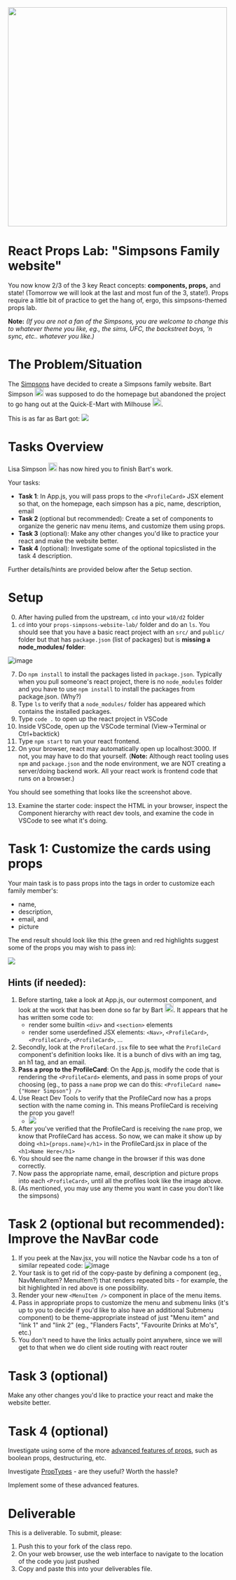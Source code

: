 <img src="https://upload.wikimedia.org/wikipedia/commons/thumb/3/36/The_logo_simpsons_yellow.svg/1200px-The_logo_simpsons_yellow.svg.png" width="500">

# React Props Lab: "Simpsons Family website"

You now know 2/3 of the 3 key React concepts: <strong>components, props,</strong> and state! (Tomorrow we will look at the last and most fun of the 3, state!). Props require a little bit of practice to get the hang of, ergo, this simpsons-themed props lab.

<strong>Note:</strong> <em>(If you are not a fan of the Simpsons, you are welcome to change this to whatever theme you like, eg., the sims, UFC, the backstreet boys, 'n sync, etc.. whatever you like.)</em>

# The Problem/Situation

The <a href="https://en.wikipedia.org/wiki/The_Simpsons">Simpsons</a> have decided to create a Simpsons family website. Bart Simpson <img src="https://upload.wikimedia.org/wikipedia/en/a/aa/Bart_Simpson_200px.png" height="20"> was supposed to do the homepage but abandoned the project to go hang out at the Quick-E-Mart with Milhouse <img src="https://upload.wikimedia.org/wikipedia/en/1/11/Milhouse_Van_Houten.png" height="20">.

This is as far as Bart got: 
<img src="https://user-images.githubusercontent.com/24878576/126073747-7d59c309-05bf-4b49-a9c7-035c1765419d.png">

# Tasks Overview

Lisa Simpson <img src="https://upload.wikimedia.org/wikipedia/en/e/ec/Lisa_Simpson.png" height="20"> has now hired you to finish Bart's work.

Your tasks:
- <strong>Task 1</strong>: In App.js, you will pass props to the `<ProfileCard>` JSX element so that, on the homepage, each simpson has a pic, name, description, email
- <strong>Task 2</strong> (optional but recommended): Create a set of components to organize the generic nav menu items, and customize them using props.
- <strong>Task 3</strong> (optional): Make any other changes you'd like to practice your react and make the website better.
- <strong>Task 4</strong> (optional): Investigate some of the optional topicslisted in the task 4 description.
 
Further details/hints are provided below after the Setup section.

# Setup

0. After having pulled from the upstream, `cd` into your `w10/d2` folder
1. `cd` into your `props-simpsons-website-lab/` folder and do an `ls`. You should see that you have a basic react project with an `src/` and `public/` folder but  that has `package.json` (list of packages) but is <strong>missing a node_modules/ folder</strong>:

![image](https://user-images.githubusercontent.com/24878576/126079216-d7fbdbde-27b1-455c-bb9b-2ea64bb7fba6.png)

7. Do `npm install` to install the packages listed in `package.json`. Typically when you pull someone's react project, there is no `node_modules` folder and you have to use `npm install` to install the packages from package.json. (Why?)
8. Type `ls` to verify that a `node_modules/` folder has appeared which contains the installed packages.
9. Type `code .` to open up the react project in VSCode
10. Inside VSCode, open up the VSCode terminal (View->Terminal or Ctrl+backtick)
11. Type `npm start` to run your react frontend.
12. On your browser, react may automatically open up localhost:3000. If not, you may have to do that yourself. (<strong>Note:</strong> Although react tooling uses `npm` and `package.json` and the node environment, we are NOT creating a server/doing backend work. All your react work is frontend code that runs on a browser.)

You should see something that looks like the screenshot above.

13. Examine the starter code: inspect the HTML in your browser, inspect the Component hierarchy with react dev tools, and examine the code in VSCode to see what it's doing.


# Task 1: Customize the cards using props

Your main task is to pass props into the <ProfileCard /> tags in order to customize each family member's:
- name, 
- description, 
- email, and 
- picture

The end result should look like this (the green and red highlights suggest some of the props you may wish to pass in):

<img src="https://user-images.githubusercontent.com/24878576/126102670-9ac76f0e-a974-4ab7-9c1d-8bd1b12f7c55.png">


## Hints (if needed):
1. Before starting, take a look at App.js, our outermost component, and look at the work that has been done so far by Bart <img src="https://upload.wikimedia.org/wikipedia/en/a/aa/Bart_Simpson_200px.png" height="20">. It appears that he has written some code to:
    - render some builtin `<div>` and `<section>` elements
    - render some userdefined JSX elements: `<Nav>`, `<ProfileCard>`, `<ProfileCard>`, `<ProfileCard>`, ...
2. Secondly, look at the `ProfileCard.jsx` file to see what the `ProfileCard` component's definition looks like. It is a bunch of divs with an img tag, an h1 tag, and an email.
3. <strong>Pass a prop to the ProfileCard</strong>: On the App.js, modify the code that is rendering the `<ProfileCard>` elements, and pass in some props of your choosing (eg., to pass a `name` prop we can do this: `<ProfileCard name={"Homer Simpson"} />`
4. Use React Dev Tools to verify that the ProfileCard now has a props section with the name coming in. This means ProfileCard is receiving the prop you gave!!
    - <img src="https://user-images.githubusercontent.com/24878576/126159091-3ad2df82-aa19-4aa1-85bc-3ba0e7568bf9.png">
5. After you've verified that the ProfileCard is receiving the `name` prop, we know that ProfileCard has access. So now, we can make it show up by doing `<h1>{props.name}</h1>` in the ProfileCard.jsx in place of the `<h1>Name Here</h1>`
6. You should see the name change in the browser if this was done correctly.
7. Now pass the appropriate name, email, description and picture props into each `<ProfileCard>`, until all the profiles look like the image above.
8. (As mentioned, you may use any theme you want in case you don't like the simpsons)

# Task 2 (optional but recommended): Improve the NavBar code

1. If you peek at the Nav.jsx, you will notice the Navbar code hs a ton of similar repeated code: ![image](https://user-images.githubusercontent.com/24878576/126160123-40449d99-6abe-41a6-a201-7076d8c869a5.png)
2. Your task is to get rid of the copy-paste by defining a component (eg., NavMenuItem? MenuItem?) that renders repeated bits - for example, the bit highlighted in red above is one possibility.
3. Render your new `<MenuItem />` component in place of the menu items.
4. Pass in appropriate props to customize the menu and submenu links (it's up to you to decide if you'd like to also have an additional Submenu component) to be theme-appropriate instead of just "Menu item" and "link 1" and "link 2" (eg., "Flanders Facts", "Favourite Drinks at Mo's", etc.)
5. You don't need to have the links actually point anywhere, since we will get to that when we do client side routing with react router

# Task 3 (optional)

Make any other changes you'd like to practice your react and make the website better.

# Task 4 (optional)

Investigate using some of the more <a href="https://www.freecodecamp.org/news/react-props-cheatsheet/">advanced features of props</a>, such as boolean props, destructuring, etc.

Investigate <a href="https://reactjs.org/docs/typechecking-with-proptypes.html">PropTypes</a> - are they useful? Worth the hassle?

Implement some of these advanced features.

# Deliverable

This is a deliverable. To submit, please:

1. Push this to your fork of the class repo.
2. On your web browser, use the web interface to navigate to the location of the code you just pushed
3. Copy and paste this into your deliverables file.

